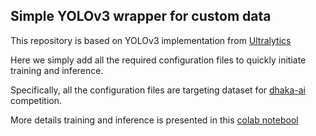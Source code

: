 ## Simple YOLOv3 wrapper for custom data 

This repository is based on YOLOv3 implementation from [Ultralytics](https://github.com/ultralytics/yolov3)

Here we simply add all the required configuration files to quickly initiate training and inference. 

Specifically, all the configuration files are targeting dataset for [dhaka-ai](https://dhaka-ai.com/) competition.

More details training and inference is presented in this [colab notebool](https://colab.research.google.com/drive/1x2NZUVJtVqmeSFpBO_XNmv2esMrHPGQ7?usp=sharing)
